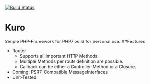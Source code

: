 [![Build Status](https://travis-ci.org/severinkaderli/Kuro.svg)](https://travis-ci.org/severinkaderli/Kuro)
# Kuro
Simple PHP-Framework for PHP7 build for personal use.
##Features
* Router
  * Supports all important HTTP Methods.
  * Multiple Methods per route definition are possible.
  * Callback can be either a Controller-Method or a Closure.
* Coming: PSR7-Compatible MessageInterfaces
* Unit-Tested

